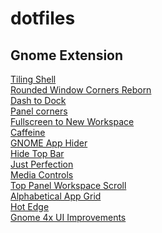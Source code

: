 # dotfiles
## Gnome Extension 
[Tiling Shell](https://github.com/domferr/tilingshell)\
[Rounded Window Corners Reborn](https://github.com/flexagoon/rounded-window-corners)\
[Dash to Dock](https://github.com/micheleg/dash-to-dock)\
[Panel corners](https://github.com/aunetx/panel-corners)\
[Fullscreen to New Workspace](https://github.com/corgijan/fullscreen-to-new-workspace)\
[Caffeine](https://github.com/eonpatapon/gnome-shell-extension-caffeine)\
[GNOME App Hider](https://github.com/LynithDev/gnome-app-hider)\
[Hide Top Bar](https://gitlab.gnome.org/tuxor1337/hidetopbar)\
[Just Perfection](https://gitlab.gnome.org/jrahmatzadeh/just-perfection)\
[Media Controls](https://github.com/sakithb/media-controls)\
[Top Panel Workspace Scroll](https://github.com/timbertson/gnome-shell-scroll-workspaces)\
[Alphabetical App Grid](https://github.com/stuarthayhurst/alphabetical-grid-extension)\
[Hot Edge](https://github.com/jdoda/hotedge)\
[Gnome 4x UI Improvements](https://github.com/axxapy/gnome-ui-tune)
